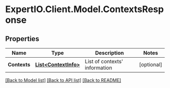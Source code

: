 
# ExpertIO.Client.Model.ContextsResponse

## Properties

Name | Type | Description | Notes
------------ | ------------- | ------------- | -------------
**Contexts** | [**List&lt;ContextInfo&gt;**](ContextInfo.md) | List of contexts&#39; information | [optional] 

[[Back to Model list]](../README.md#documentation-for-models)
[[Back to API list]](../README.md#documentation-for-api-endpoints)
[[Back to README]](../README.md)

